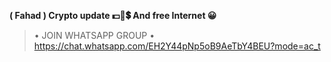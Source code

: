 **( Fahad ) Crypto update 💵💸💲 And free Internet 😀**
> • JOIN WHATSAPP GROUP  •
https://chat.whatsapp.com/EH2Y44pNp5oB9AeTbY4BEU?mode=ac_t